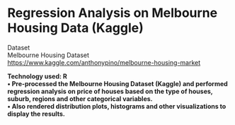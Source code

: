 # Regression Analysis on Melbourne Housing Data (Kaggle)

Dataset <br>
Melbourne Housing Dataset https://www.kaggle.com/anthonypino/melbourne-housing-market <br>

**Technology used: R <br>
•	Pre-processed the Melbourne Housing Dataset (Kaggle) and performed regression analysis on price of houses based on the type of houses, suburb, regions and other categorical variables. <br>
•	Also rendered distribution plots, histograms and other visualizations to display the results.<br>**

